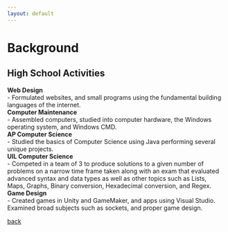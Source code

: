 ```yaml
---
layout: default
---
```


# Background

## High School Activities

<p>
<b>Web Design</b><br>
- Formulated websites, and small programs using the fundamental building languages of the internet.<br>
<b>Computer Maintenance</b><br>
- Assembled computers, studied into computer hardware, the Windows operating system, and Windows CMD.<br>
<b>AP Computer Science</b><br>
- Studied the basics of Computer Science using Java performing several unique projects.<br>
<b>UIL Computer Science</b><br>
- Competed in a team of 3 to produce solutions to a given number of problems on a narrow time frame taken along with an exam that evaluated advanced syntax and data types as well as other topics such as Lists, Maps, Graphs, Binary conversion, Hexadecimal conversion, and Regex.<br> 
<b>Game Design</b><br>
- Created games in Unity and GameMaker, and apps using Visual Studio. Examined broad subjects such as sockets, and proper game design.<br>
</p>

[back](./)
